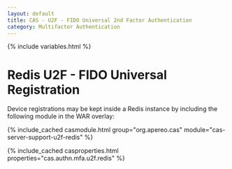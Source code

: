 ```yaml
---
layout: default
title: CAS - U2F - FIDO Universal 2nd Factor Authentication
category: Multifactor Authentication
---
```


{% include variables.html %}

# Redis U2F - FIDO Universal Registration

Device registrations may be kept inside a Redis instance by including the following module in the WAR overlay:

{% include_cached casmodule.html group="org.apereo.cas" module="cas-server-support-u2f-redis" %}

{% include_cached casproperties.html properties="cas.authn.mfa.u2f.redis" %}
